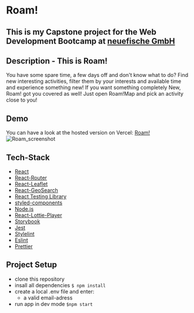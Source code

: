 # Roam!

## This is my Capstone project for the Web Development Bootcamp at [neuefische GmbH](https://www.neuefische.de)

## Description - This is Roam!

You have some spare time, a few days off and don't know what to do? Find new interesting activities, filter them by your interests and available time and experience something new! If you want something completely New, Roam! got you covered as well! Just open Roam!Map and pick an activity close to you!

## Demo

You can have a look at the hosted version on Vercel: [Roam!](https://roam-now.vercel.app/)
![Roam_screenshot](https://user-images.githubusercontent.com/104505674/180239145-7e741ff6-abb0-49d0-9c27-7c74b068747f.jpg)

## Tech-Stack

- [React](https://reactjs.org)
- [React-Router](https://reactrouter.com/le)
- [React-Leaflet](https://react-leaflet.js.org/)
- [React-GeoSearch](https://smeijer.github.io/leaflet-geosearch/)
- [React Testing Library](https://testing-library.com)
- [styled-components](https://www.styled-components.com)
- [Node.js](https://nodejs.org)
- [React-Lottie-Player](https://github.com/mifi/react-lottie-player#readme)
- [Storybook](https://storybook.js.org/)
- [Jest](https://jestjs.io/)
- [Stylelint](https://stylelint.io/)
- [Eslint](https://eslint.org/)
- [Prettier](https://prettier.io/)

## Project Setup

- clone this repository
- insall all dependencies `$ npm install`
- create a local .env file and enter:
  - a valid email-adress
- run app in dev mode `$npm start`
